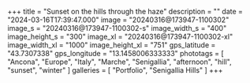 +++
title = "Sunset on the hills through the haze"
description = ""
date = "2024-03-16T17:39:47.000"
image = "20240316@173947-1100302"
image_s = "20240316@173947-1100302-s"
image_width_s = "400"
image_height_s = "300"
image_xl = "20240316@173947-1100302-xl"
image_width_xl = "1000"
image_height_xl = "751"
gps_latitude = "43.7307338"
gps_longitude = "13.1458006333333"
phototags = [ "Ancona", "Europe", "Italy", "Marche", "Senigallia", "afternoon", "hill", "sunset", "winter" ]
galleries = [ "Portfolio", "Senigallia Hills" ]
+++
